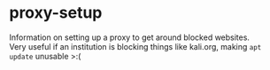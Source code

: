 # proxy-setup
Information on setting up a proxy to get around blocked websites.<br>
Very useful if an institution is blocking things like kali.org, making `apt update` unusable >:(

